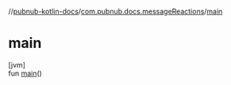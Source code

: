 //[pubnub-kotlin-docs](../../index.md)/[com.pubnub.docs.messageReactions](index.md)/[main](main.md)

# main

[jvm]\
fun [main](main.md)()
